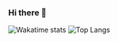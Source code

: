 ### Hi there 👋

![Wakatime stats](https://github-readme-stats.vercel.app/api/wakatime?username=nazcules)
![Top Langs](https://github-readme-stats.vercel.app/api/top-langs/?username=nasrullahid&layout=compact)
